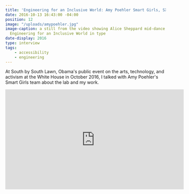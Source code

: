 ```yaml
---
title: 'Engineering for an Inclusive World: Amy Poehler Smart Girls, SXSL'
date: 2016-10-13 16:43:00 -04:00
position: 12
image: "/uploads/amypoehler.jpg"
image-caption: a still from the video showing Alice Sheppard mid-dance in Seoul, with
  Engineering for an Inclusive World in type
date-display: 2016
type: interview
tags: 
    - accessibility
    - engineering
---
```


At South by South Lawn, Obama's public event on the arts, technology, and activism at the White House in October 2016, I talked with Amy Poehler's Smart Girls team about the lab and my work. 

<iframe width="560" height="315" src="https://www.youtube.com/embed/Arbk_xnXUcc" frameborder="0" allowfullscreen></iframe>
